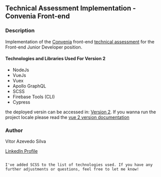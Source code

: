 ## Technical Assessment Implementation - Convenia Front-end

### Description

Implementation of the [Convenia](https://www.convenia.com.br/) front-end [technical assessment](https://github.com/vitorAzevedo09/convenia_challenger/blob/main/challenger-description.md) for the Front-end Junior Developer position.

#### Technologies and Libraries Used For Version 2

- NodeJs
- VueJs
- Vuex
- Apollo GraphQL
- SCSS
- Firebase Tools (CLI)
- Cypress

the deployed versin can be accessed in: [Version 2](https://convenia-challenger.web.app/). If you wanna run the project locale please read the [vue 2 version documentation]()

### Author

Vitor Azevedo Silva

[LinkedIn Profile](https://www.linkedin.com/in/vitor-azevedo-180999161/)
```

I've added SCSS to the list of technologies used. If you have any further adjustments or questions, feel free to let me know!
